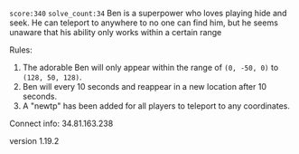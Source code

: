 `score:340` `solve_count:34`
Ben is a superpower who loves playing hide and seek. He can teleport to anywhere to no one can find him, but he seems unaware that his ability only works within a certain range 

Rules: 
1. The adorable Ben will only appear within the range of `(0, -50, 0)` to `(128, 50, 128)`. 
2. Ben will every 10 seconds and reappear in a new location after 10 seconds. 
3. A "newtp" has been added for all players to teleport to any coordinates.

Connect info:
34.81.163.238

version 1.19.2

